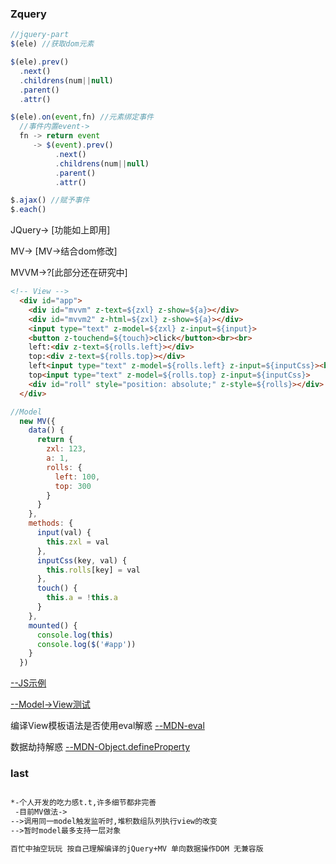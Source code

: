 ### Zquery

```js
//jquery-part
$(ele) //获取dom元素

$(ele).prev()
  .next()
  .childrens(num||null)
  .parent()
  .attr()

$(ele).on(event,fn) //元素绑定事件
  //事件内置event->
  fn -> return event
     -> $(event).prev()
          .next()
          .childrens(num||null)
          .parent()
          .attr()

$.ajax() //赋予事件
$.each()
```

JQuery-> [功能如上即用]

MV-> [MV->结合dom修改]

MVVM->?[此部分还在研究中]

```html
<!-- View -->
  <div id="app">
    <div id="mvvm" z-text=${zxl} z-show=${a}></div>
    <div id="mvvm2" z-html=${zxl} z-show=${a}></div>
    <input type="text" z-model=${zxl} z-input=${input}>
    <button z-touchend=${touch}>click</button><br><br>
    left:<div z-text=${rolls.left}></div>
    top:<div z-text=${rolls.top}></div>
    left<input type="text" z-model=${rolls.left} z-input=${inputCss}><br>
    top<input type="text" z-model=${rolls.top} z-input=${inputCss}>
    <div id="roll" style="position: absolute;" z-style=${rolls}></div>
  </div>
```

```js
//Model
  new MV({
    data() {
      return {
        zxl: 123,
        a: 1,
        rolls: {
          left: 100,
          top: 300
        }
      }
    },
    methods: {
      input(val) {
        this.zxl = val
      },
      inputCss(key, val) {
        this.rolls[key] = val
      },
      touch() {
        this.a = !this.a
      }
    },
    mounted() {
      console.log(this)
      console.log($('#app'))
    }
  })
```

[--JS示例](./zxl.js)

[--Model->View测试](./index.html)

编译View模板语法是否使用eval解惑
[--MDN-eval](https://developer.mozilla.org/zh-CN/docs/Web/JavaScript/Reference/Global_Objects/eval)

数据劫持解惑
[--MDN-Object.defineProperty](https://developer.mozilla.org/zh-CN/docs/Web/JavaScript/Reference/Global_Objects/Object/defineProperties)

### last

```html

*-个人开发的吃力感t.t,许多细节都非完善
 -目前MV做法->
-->调用同一model触发监听时,堆积数组队列执行view的改变
-->暂时model最多支持一层对象

```

```html
百忙中抽空玩玩 按自己理解编译的jQuery+MV 单向数据操作DOM 无兼容版
```
